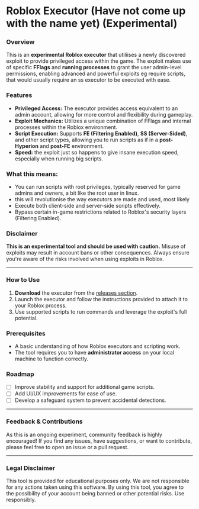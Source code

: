 # Roblox Executor (Have not come up with the name yet) (Experimental)

### Overview

This is an **experimental Roblox executor** that utiliises a newly discovered exploit to provide privileged access within the game. The exploit makes use of specific **FFlags** and **running processes** to grant the user admin-level permissions, enabling advanced and powerful exploits eg require scripts, that would usually require an ss executor to be executed with ease.

### Features

- **Privileged Access:** The executor provides access equivalent to an admin account, allowing for more control and flexibility during gameplay.
- **Exploit Mechanics:** Utilizes a unique combination of FFlags and internal processes within the Roblox environment.
- **Script Execution:** Supports **FE (Filtering Enabled)**, **SS (Server-Sided)**, and other script types, allowing you to run scripts as if in a **post-Hyperion** and **post-FE** environment.
- **Speed:** the exploit just so happens to give insane execution speed, especially when running big scripts.

### What this means:
- You can run scripts with root privileges, typically reserved for game admins and owners, a bit like the root user in linux.
- this will revolutionise the way executors are made and used, most likely
- Execute both client-side and server-side scripts effectively.
- Bypass certain in-game restrictions related to Roblox's security layers (Filtering Enabled).

### Disclaimer
**This is an experimental tool and should be used with caution.** Misuse of exploits may result in account bans or other consequences. Always ensure you're aware of the risks involved when using exploits in Roblox.

---

### How to Use

1. **Download** the executor from the [releases section](#).
2. Launch the executor and follow the instructions provided to attach it to your Roblox process.
3. Use supported scripts to run commands and leverage the exploit's full potential.

### Prerequisites

- A basic understanding of how Roblox executors and scripting work.
- The tool requires you to have **administrator access** on your local machine to function correctly.

### Roadmap

- [ ] Improve stability and support for additional game scripts.
- [ ] Add UI/UX improvements for ease of use.
- [ ] Develop a safeguard system to prevent accidental detections.

---

### Feedback & Contributions

As this is an ongoing experiment, community feedback is highly encouraged! If you find any issues, have suggestions, or want to contribute, please feel free to open an issue or a pull request.

---

### Legal Disclaimer

This tool is provided for educational purposes only. We are not responsible for any actions taken using this software. By using this tool, you agree to the possibility of your account being banned or other potential risks. Use responsibly.
